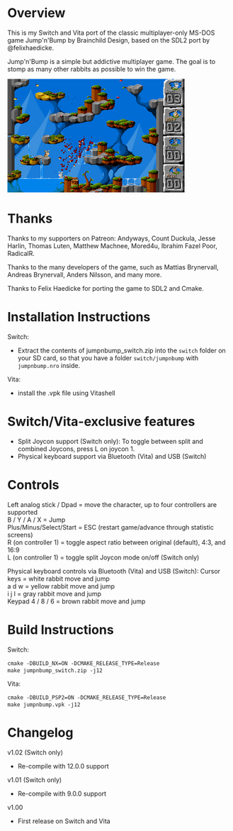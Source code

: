 Overview
=====
This is my Switch and Vita port of the classic multiplayer-only MS-DOS game Jump'n'Bump by Brainchild Design, based on the SDL2 port by @felixhaedicke.

Jump'n'Bump is a simple but addictive multiplayer game. The goal is to stomp as many other rabbits as possible to win the game.

![](screenshots/jumpnbump_shot_1.png)

Thanks
======
Thanks to my supporters on Patreon: Andyways, Count Duckula, Jesse Harlin, Thomas Luten, Matthew Machnee, Mored4u, Ibrahim Fazel Poor, RadicalR.

Thanks to the many developers of the game, such as Mattias Brynervall, Andreas Brynervall, Anders Nilsson, and many more.

Thanks to Felix Haedicke for porting the game to SDL2 and Cmake.

Installation Instructions
=====
Switch:
- Extract the contents of jumpnbump_switch.zip into the `switch` folder on your SD card, so that you have a folder `switch/jumpnbump` with `jumpnbump.nro` inside.

Vita:
- install the .vpk file using Vitashell

Switch/Vita-exclusive features
=====
- Split Joycon support (Switch only): To toggle between split and combined Joycons, press L on joycon 1.
- Physical keyboard support via Bluetooth (Vita) and USB (Switch)

Controls
=====
Left analog stick / Dpad = move the character, up to four controllers are supported  
B / Y / A / X = Jump  
Plus/Minus/Select/Start = ESC (restart game/advance through statistic screens)  
R (on controller 1) = toggle aspect ratio between original (default), 4:3, and 16:9  
L (on controller 1) = toggle split Joycon mode on/off (Switch only)  

Physical keyboard controls via Bluetooth (Vita) and USB (Switch):
Cursor keys = white rabbit move and jump  
a d w = yellow rabbit move and jump  
i j l = gray rabbit move and jump  
Keypad 4 / 8 / 6 = brown rabbit move and jump  

Build Instructions
=====
Switch:
````
cmake -DBUILD_NX=ON -DCMAKE_RELEASE_TYPE=Release
make jumpnbump_switch.zip -j12
````

Vita:
````
cmake -DBUILD_PSP2=ON -DCMAKE_RELEASE_TYPE=Release
make jumpnbump.vpk -j12
````

Changelog
=====
v1.02 (Switch only)

- Re-compile with 12.0.0 support

v1.01 (Switch only)

- Re-compile with 9.0.0 support

v1.00

- First release on Switch and Vita